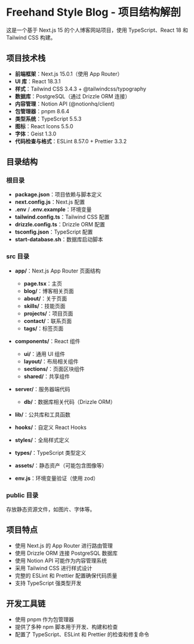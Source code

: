 # Freehand Style Blog - 项目结构解剖

这是一个基于 Next.js 15 的个人博客网站项目，使用 TypeScript、React 18 和 Tailwind CSS 构建。

## 项目技术栈

- **前端框架**：Next.js 15.0.1（使用 App Router）
- **UI 库**：React 18.3.1
- **样式**：Tailwind CSS 3.4.3 + @tailwindcss/typography
- **数据库**：PostgreSQL（通过 Drizzle ORM 连接）
- **内容管理**：Notion API (@notionhq/client)
- **包管理器**：pnpm 8.6.4
- **类型系统**：TypeScript 5.5.3
- **图标**：React Icons 5.5.0
- **字体**：Geist 1.3.0
- **代码检查与格式**：ESLint 8.57.0 + Prettier 3.3.2

## 目录结构

### 根目录

- **package.json**：项目依赖与脚本定义
- **next.config.js**：Next.js 配置
- **.env** / **.env.example**：环境变量
- **tailwind.config.ts**：Tailwind CSS 配置
- **drizzle.config.ts**：Drizzle ORM 配置
- **tsconfig.json**：TypeScript 配置
- **start-database.sh**：数据库启动脚本

### src 目录

- **app/**：Next.js App Router 页面结构
  - **page.tsx**：主页
  - **blog/**：博客相关页面
  - **about/**：关于页面
  - **skills/**：技能页面
  - **projects/**：项目页面
  - **contact/**：联系页面
  - **tags/**：标签页面
- **components/**：React 组件

  - **ui/**：通用 UI 组件
  - **layout/**：布局相关组件
  - **sections/**：页面区块组件
  - **shared/**：共享组件

- **server/**：服务器端代码

  - **db/**：数据库相关代码（Drizzle ORM）

- **lib/**：公共库和工具函数

- **hooks/**：自定义 React Hooks

- **styles/**：全局样式定义

- **types/**：TypeScript 类型定义

- **assets/**：静态资产（可能包含图像等）

- **env.js**：环境变量验证（使用 zod）

### public 目录

存放静态资源文件，如图片、字体等。

## 项目特点

- 使用 Next.js 的 App Router 进行路由管理
- 使用 Drizzle ORM 连接 PostgreSQL 数据库
- 使用 Notion API 可能作为内容管理系统
- 采用 Tailwind CSS 进行样式设计
- 完整的 ESLint 和 Prettier 配置确保代码质量
- 支持 TypeScript 强类型开发

## 开发工具链

- 使用 pnpm 作为包管理器
- 提供了多种 npm 脚本用于开发、构建和检查
- 配置了 TypeScript、ESLint 和 Prettier 的检查和修复命令
